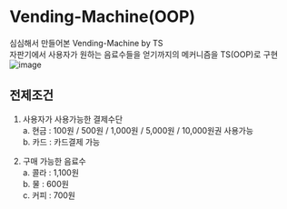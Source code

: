 # Vending-Machine(OOP)

심심해서 만들어본 Vending-Machine by TS <br />
자판기에서 사용자가 원하는 음료수들을 얻기까지의 메커니즘을 TS(OOP)로 구현 <br />
![image](https://user-images.githubusercontent.com/81504356/157370464-308f2288-2718-402b-94b0-0775f1a6ac52.png)
## 전제조건

1. 사용자가 사용가능한 결제수단 <br />
   a. 현금 : 100원 / 500원 / 1,000원 / 5,000원 / 10,000원권 사용가능 <br />
   b. 카드 : 카드결제 가능 <br />

2. 구매 가능한 음료수 <br />
   a. 콜라 : 1,100원 <br />
   b. 물 : 600원 <br />
   c. 커피 : 700원 <br />
